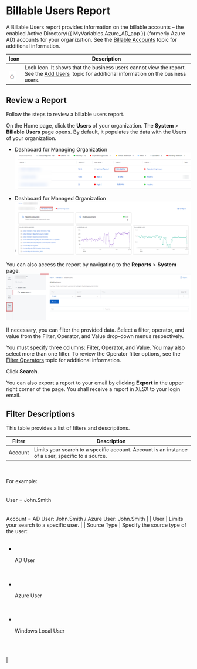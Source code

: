 # Billable Users Report

A Billable Users report  provides information on the billable accounts – the enabled Active Directory/{{ MyVariables.Azure_AD_app }} (formerly Azure AD) accounts for your organization. See the [Billable Accounts](../Organizations/BillableAccounts.md)  topic for additional information. 

| Icon | Description |
| --- | --- |
| <br>![](../../../Resources/Images/1Secure/BusinessUsersLock.png)<br> | Lock Icon. It shows that the business users cannot view the report. See the [Add Users](../Organizations/AddingUsers.md)  topic for additional information on the business users. |

## Review a Report

Follow the steps to review a billable users report. 

On the Home page, click the **Users** of your organization. The **System** &gt; **Billable Users** page opens. By default, it populates the data with the Users of your organization.

- Dashboard for Managing Organization![](../../../Resources/Images/1Secure/BillableUsersReportManagingOrg.png)

- Dashboard for Managed Organization![](../../../Resources/Images/1Secure/BillableAccountsManagedOrg.png)

You can also access the report by navigating to the **Reports** &gt; **System** page.![](../../../Resources/Images/1Secure/BillableUsersReport.png "BU Report screen")

If necessary, you can filter the provided data. Select a filter, operator, and value from  the Filter, Operator, and Value drop-down menus respectively. 

You must specify three columns: Filter, Operator, and Value. You may also select more than one filter. To review the Operator filter options, see the [Filter Operators](/Admin/SearchAndReports/FilterOperators.md) topic for additional information. 

Click **Search**. 

You can also export a report to your email by clicking **Export**  in the upper right corner of the page. You shall receive a report in XLSX to your login email. 

## Filter Descriptions

This table provides a list of filters and descriptions.

| Filter | Description |
| --- | --- |
| Account | Limits your search to a specific account. Account is an instance of a user, specific to a source. <br>
<br>                        <br>For example: <br>
<br>                        <br>User = John.Smith<br>
<br>                        <br>Account = AD User: John.Smith / Azure User: John.Smith |
| User | Limits your search to a specific user. |
| Source Type | Specify the source type of the user:<br><ul>
<br>                            <li>
<br>                                <p>AD User</p>
<br>                            </li>
<br>                            <li>
<br>                                <p>Azure User</p>
<br>                            </li>
<br>                            <li>
<br>                                <p>Windows Local User</p>
<br>                            </li>
<br>                        </ul> |